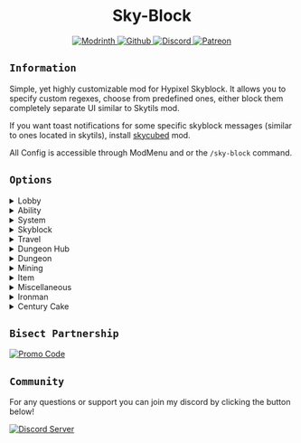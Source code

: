 <div align="center">

# Sky-Block

<a href="https://modrinth.com/mod/hypixel-sky-block">
    <img src="https://wsrv.nl/?url=https://cdn.jsdelivr.net/npm/@intergrav/devins-badges@3/assets/cozy-minimal/available/modrinth_vector.svg&w=100&h=100" alt="Modrinth">
</a>
<a href="https://github.com/MayaqqDev/sky-block/">
    <img src="https://wsrv.nl/?url=https://cdn.jsdelivr.net/npm/@intergrav/devins-badges@3/assets/cozy-minimal/available/github_vector.svg&w=100&h=100" alt="Github">
</a>
<a href="https://discord.gg/hue">
    <img src="https://wsrv.nl/?url=https://cdn.jsdelivr.net/npm/@intergrav/devins-badges@3/assets/cozy-minimal/social/discord-plural_vector.svg&w=100&h=100" alt="Discord">
</a>
<a href="https://patreon.com/mayaqq">
    <img src="https://wsrv.nl/?url=https://cdn.jsdelivr.net/npm/@intergrav/devins-badges@3/assets/cozy-minimal/donate/patreon-plural_vector.svg&w=100&h=100" alt="Patreon">
</a>
</div>

## `Information`

Simple, yet highly customizable mod for Hypixel Skyblock. It allows you to specify custom regexes, choose from predefined ones, either block them completely separate UI similar to Skytils mod.

If you want toast notifications for some specific skyblock messages (similar to ones located in skytils), install [skycubed](https://modrinth.com/mod/skycubed) mod.

All Config is accessible through ModMenu and or the `/sky-block` command.

## `Options`

<details>
<summary>Lobby</summary>

- Lobby Join

</details>

<details>
<summary>Ability</summary>

- Previous Ability Removed

</details>

<details>
<summary>System</summary>

- GEXP Gain
- Profile ID
- Playing on Profile
- Watchdog Report

</details>

<details>
<summary>Skyblock</summary>

- Skyblock Welcome
- Fire Sale
- Allowance
- NPC
- NPC Buy
- Buy Limit

</details>

<details>
<summary>Travel</summary>

- Warping
- Sending to Server
- Unknown Destination

</details>

<details>
<summary>Dungeon Hub</summary>

- Dungeon Reward

</details>

<details>
<summary>Dungeon</summary>

- Cannot use outside Dungeon
- Queuing
- Starting
- Stats Doubled
- Class Messages
- Dungeon Request Already
- Selected Class Message

</details>

<details>
<summary>Mining</summary>

- Wind Changed Direction
- Event Starting
- Fallen Star

</details>

<details>
<summary>Item</summary>

- Cannot Use Item
- Ability Cooldown
- Zombie Sword no more Charges

</details>

<details>
<summary>Miscellaneous</summary>

- Ringing
- Already found Fairy Soul

</details>

<details>
<summary>Ironman</summary>

- Auction Disallowed

</details>

<details>
<summary>Century Cake</summary>

- Wrong Team
- Too Much Cake
- Not a player
- Not your cake

</details>

## `Bisect Partnership`

[![Promo Code](https://mayaqq.dev/media/server-host.png)](https://server.mayaqq.dev)

## `Community`

For any questions or support you can join my discord by clicking the button below!

[![Discord Server](https://cdn.jsdelivr.net/npm/@intergrav/devins-badges@3/assets/cozy/social/discord-plural_vector.svg)](https://discord.gg/w7PpGax9Bq)

